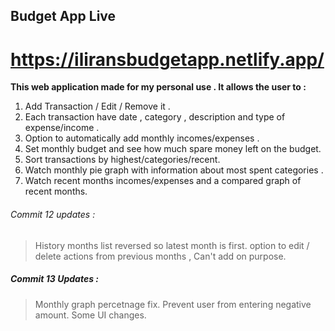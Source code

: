 ## Budget App Live
# https://iliransbudgetapp.netlify.app/

**This web application made for my personal use . It allows the user to :**
1. Add Transaction / Edit / Remove it .
2. Each transaction have date , category , description and type of expense/income .
3. Option to automatically add monthly incomes/expenses .
4. Set monthly budget and see how much spare money left on the budget.
5. Sort transactions by highest/categories/recent.
6. Watch monthly pie graph with information about most spent categories .
7. Watch recent months incomes/expenses and a compared graph of recent months.


###### Commit 12 updates :
> History months list reversed so latest month is first.
> option to edit / delete actions from previous months , Can't add on purpose.

##### Commit 13 Updates : 
> Monthly graph percetnage fix.
> Prevent user from entering negative amount.
> Some UI changes.
